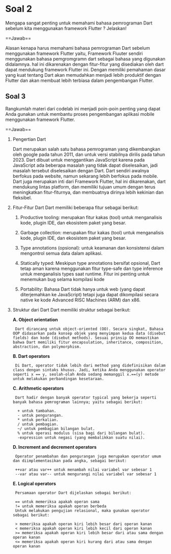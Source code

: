

# **Soal 2**
Mengapa sangat penting untuk memahami bahasa pemrograman Dart sebelum kita menggunakan framework Flutter ? Jelaskan!

==Jawab==

Alasan kenapa harus memahami bahasa pemrograman Dart sebelum menggunakan framework Flutter yaitu, Framework Fluuter sendiri menggunakan bahasa pemgromgramn dart sebagai bahasa yang digunakan didalamnya. hal ini dikarenakan dengan fitur-fitur yang disediakan oleh dart dapat mendukung framework Flutter ini. Dengan memiliki pemahaman dasar yang kuat tentang Dart akan memudahkan menjadi lebih produktif dengan Flutter dan akan membuat lebih terbiasa dalam pengembangan Flutter.



## **Soal 3**
Rangkumlah materi dari codelab ini menjadi poin-poin penting yang dapat Anda gunakan untuk membantu proses pengembangan aplikasi mobile menggunakan framework Flutter.

==Jawab==
1. Pengertian Dart
   
   Dart merupakan salah satu bahasa pemrograman yang        dikembangkan oleh google pada tahun 2011, dan untuk versi stabilnya dirilis pada tahun 2023. Dart dibuat untuk menggantikan JavaScript karena pada JavaScript ada beberapa masalah yang tidak dapat diselesaikan, jadi masalah tersebut diselesaikan dengan Dart. Dart sendiri awalnya berfokus pada website, namun sekarang lebih berfokus pada mobile. Dart juga merupakan inti dari Framework Flutter, hal ini dikarenakan, dart mendukung lintas platform, dan memiliki tujuan umum dengan terus meningkatkan fitur-fiturnya, dan membuatnya dirinya lebih kekinian dan fleksibel.

2. Fitur-Fitur Dart
   Dart memiliki beberapa fitur sebagai berikut:
   1. Productive tooling:
   merupakan fitur kakas (tool) untuk menganalisis kode, plugin IDE, dan ekosistem paket yang besar.

   2. Garbage collection:
   merupakan fitur kakas (tool) untuk menganalisis kode, plugin IDE, dan ekosistem paket yang besar.

   3. Type annotations (opsional):
   untuk keamanan dan konsistensi dalam mengontrol semua data dalam aplikasi.

   4. Statically typed: Meskipun type annotations bersifat opsional, Dart tetap aman karena menggunakan fitur type-safe dan type inference untuk menganalisis types saat runtime. Fitur ini penting untuk menemukan bug selama kompilasi kode
   5. Portability: Bahasa Dart tidak hanya untuk web (yang dapat diterjemahkan ke JavaScript) tetapi juga dapat dikompilasi secara native ke kode Advanced RISC Machines (ARM) dan x86.

3. Struktur dari Dart
   Dart memiliki struktur sebagai berikut:

   **A. Object orientation**

        Dart dirancang untuk object-oriented (OO). Secara singkat, Bahasa OOP didasarkan pada konsep objek yang menyimpan kedua data (disebut fields) dan kode (disebut methods). Sesuai prinsip OO memastikan bahwa Dart memiliki fitur encapsulation, inheritance, composition, abstraction, dan polymorphism.

   **B. Dart operators**

        Di Dart, operator tidak lebih dari method yang didefinisikan dalam class dengan sintaks khusus. Jadi, ketika Anda menggunakan operator seperti x == y, seolah-olah Anda sedang memanggil x.==(y) metode untuk melakukan perbandingan kesetaraan.

   **C. Arithmetic operators**

        Dart hadir dengan banyak operator typical yang bekerja seperti banyak bahasa pemrograman lainnya; yaitu sebagai berikut:

         + untuk tambahan.
         - untuk pengurangan.
         * untuk perkalian.
         / untuk pembagian.
         ~/ untuk pembagian bilangan bulat. 
         % untuk operasi modulus (sisa bagi dari bilangan bulat).
         -expression untuk negasi (yang membalikkan suatu nilai).

   **D. Increment and decrement operators**

        Operator penambahan dan pengurangan juga merupakan operator umum dan diimplementasikan pada angka, sebagai berikut:

        ++var atau var++ untuk menambah nilai variabel var sebesar 1
        --var atau var-- untuk mengurangi nilai variabel var sebesar 1

   **E. Logical operators**
   
        Persamaan operator Dart dijelaskan sebagai berikut:

        == untuk memeriksa apakah operan sama
        != untuk memeriksa apakah operan berbeda
        Untuk melakukan pengujian relasional, maka gunakan operator sebagai berikut:

        > memeriksa apakah operan kiri lebih besar dari operan kanan
        < memeriksa apakah operan kiri lebih kecil dari operan kanan
        >= memeriksa apakah operan kiri lebih besar dari atau sama dengan operan kanan
        <= memeriksa apakah operan kiri kurang dari atau sama dengan operan kanan

   
